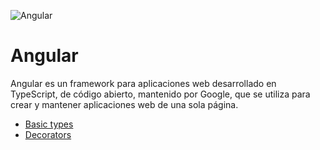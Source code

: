 ![Angular](https://i.imgur.com/CJRb80k.png)
# Angular
Angular es un framework para aplicaciones web desarrollado en TypeScript, de código abierto, mantenido por Google, que se utiliza para crear y mantener aplicaciones web de una sola página.

* [Basic types](https://www.typescriptlang.org/docs/handbook/2/basic-types.html)
* [Decorators](https://www.typescriptlang.org/docs/handbook/decorators.html#class-decorators)